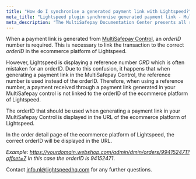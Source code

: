 ```yaml
---
title: "How do I synchronise a generated payment link with Lightspeed?"
meta_title: "Lightspeed plugin synchronise generated payment link - MultiSafepay Documentation Center"
meta_description: "The MultiSafepay Documentation Center presents all relevant information about our Plugins and API. You can also find support pages for Payment Methods, Tools and General Questions as well as the contact details of our Support and Integration Teams."
---
```


When a payment link is generated from [MultiSafepay Control](https://merchant.multisafepay.com), an _orderID_ number is required. This is necessary to link the transaction to the correct _orderID_ in the ecommerce platform of Lightspeed.

However, Lightspeed is displaying a reference number _ORD_ which is often mistaken for an orderID.
Due to this confusion, it happens that when generating a payment link in the MultiSafepay Control, the reference number is used instead of the orderID.
Therefore, when using a reference number, a payment received through a payment link generated in your MultiSafepay control is not linked to the orderID of the ecommerce platform of Lightspeed.

The orderID that should be used when generating a payment link in your MultiSafepay Control is displayed in the URL of the ecommerce platform of Lightspeed.  

In the order detail page of the ecommerce platform of Lightspeed, the correct orderID will be displayed in the URL.

_Example: https://yourdomain.webshop.com/admin/dmin/orders/994152471?offset=7
In this case the orderID is 94152471_.

Contact <info.nl@lightspeedhq.com> for any further questions.
